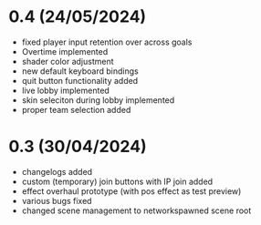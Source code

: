 # 0.4 (24/05/2024)
- fixed player input retention over across goals
- Overtime implemented
- shader color adjustment
- new default keyboard bindings
- quit button functionality added
- live lobby implemented
- skin seleciton during lobby implemented
- proper team selection added

# 0.3 (30/04/2024)
- changelogs added
- custom (temporary) join buttons with IP join added
- effect overhaul prototype (with pos effect as test preview)
- various bugs fixed
- changed scene management to networkspawned scene root

